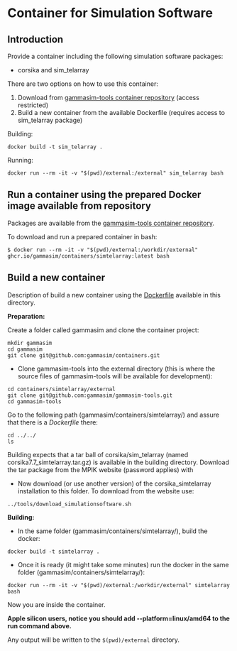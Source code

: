 # Container for Simulation Software

## Introduction

Provide a container including the following simulation software packages:

- corsika and sim\_telarray

There are two options on how to use this container:

1. Download from [gammasim-tools container repository](https://github.com/gammasim/containers/pkgs/container/containers) (access restricted)
2. Build a new container from the available Dockerfile (requires access to sim\_telarray package)

Building:
```
docker build -t sim_telarray .
```

Running:
```
docker run --rm -it -v "$(pwd)/external:/external" sim_telarray bash
```

## Run a container using the prepared Docker image available from repository

Packages are available from the [gammasim-tools container repository](https://github.com/gammasim/containers/pkgs/container/containers).

To download and run a prepared container in bash:

```
$ docker run --rm -it -v "$(pwd)/external:/workdir/external" ghcr.io/gammasim/containers/simtelarray:latest bash
```
## Build a new container

Description of build a new container using the [Dockerfile](Dockerfile) available in this directory.

**Preparation:**

Create a folder called gammasim and clone the container project:
```
mkdir gammasim
cd gammasim
git clone git@github.com:gammasim/containers.git
```
- Clone gammasim-tools into the external directory (this is where the source files of gammasim-tools will be available for development):
```
cd containers/simtelarray/external
git clone git@github.com:gammasim/gammasim-tools.git
cd gammasim-tools
```
Go to the following path (gammasim/containers/simtelarray/) and assure that there is a *Dockerfile* there:
```
cd ../../
ls
```

Building expects that a tar ball of corsika/sim\_telarray (named corsika7.7\_simtelarray.tar.gz) is available in the building directory.
Download the tar package from the MPIK website (password applies) with
- Now download (or use another version) of the corsika_simtelarray installation to this folder. To download from the website use:

```
../tools/download_simulationsoftware.sh
```

**Building:**

- In the same folder (gammasim/containers/simtelarray/), build the docker:
```
docker build -t simtelarray .
```

- Once it is ready (it might take some minutes) run the docker in the same folder (gammasim/containers/simtelarray/):
```
docker run --rm -it -v "$(pwd)/external:/workdir/external" simtelarray bash
```
Now you are inside the container.

__Apple silicon users, notice you should add --platform=linux/amd64 to the run command above.__

Any output will be written to the `$(pwd)/external` directory.
